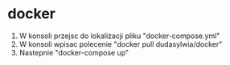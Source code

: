 # docker
1. W konsoli przejsc do lokalizacji pliku "docker-compose.yml"
2. W konsoli wpisac polecenie "docker pull dudasylwia/docker"
3. Nastepnie "docker-compose up"
